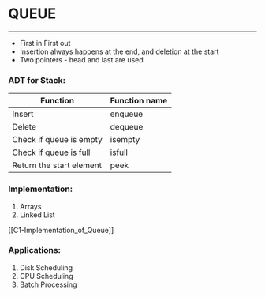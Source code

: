 # QUEUE
---

- First in First out
- Insertion always happens at the end, and deletion at the start
- Two pointers - head and last are used

### ADT for Stack:
| Function                 | Function name |
| ------------------------ | ------------- |
| Insert                   | enqueue       |
| Delete                   | dequeue       |
| Check if queue is empty  | isempty       |
| Check if queue is full   | isfull        |
| Return the start element | peek          | 

### Implementation:
1. Arrays
2. Linked List

[[C1-Implementation_of_Queue]]

### Applications:
1. Disk Scheduling
2. CPU Scheduling
3. Batch Processing